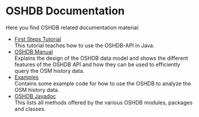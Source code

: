 # OSHDB Documentation

Here you find OSHDB related documentation material:

* [First Steps Tutorial](first-steps/README.md)<br>
  This tutorial teaches how to use the OSHDB-API in Java.
* [OSHDB Manual](manual/README.md)<br>
  Explains the design of the OSHDB data model and shows the different features of the OSHDB API and how they can be used to efficiently query the OSM history data.
* [Examples](https://gitlab.gistools.geog.uni-heidelberg.de/giscience/big-data/ohsome/oshdb-examples)<br>
  Contains some example code for how to use the OSHDB to analyze the OSM history data.
* [OSHDB Javadoc](https://docs.ohsome.org/java/oshdb/0.5.8/aggregated/)<br>
  This lists all methods offered by the various OSHDB modules, packages and classes.
